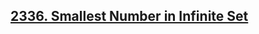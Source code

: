 ## [2336. Smallest Number in Infinite Set](https://leetcode.com/problems/smallest-number-in-infinite-set/)
